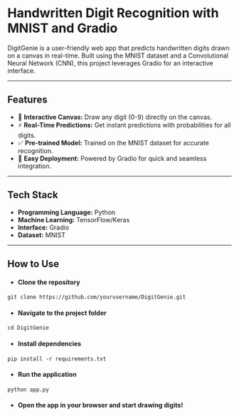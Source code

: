 
# Handwritten Digit Recognition with MNIST and Gradio

DigitGenie is a user-friendly web app that predicts handwritten digits drawn on a canvas in real-time. Built using the MNIST dataset and a Convolutional Neural Network (CNN), this project leverages Gradio for an interactive interface.

----

## Features

+ 🎨 **Interactive Canvas:**  Draw any digit (0-9) directly on the canvas.
+ ⚡ **Real-Time Predictions:**  Get instant predictions with probabilities for all digits.
+ ✅ **Pre-trained Model:**  Trained on the MNIST dataset for accurate recognition.
+ 🚀 **Easy Deployment:**  Powered by Gradio for quick and seamless integration.

---

## Tech Stack
+ **Programming Language:**  Python
+ **Machine Learning:**  TensorFlow/Keras
+ **Interface:** Gradio
+ **Dataset:** MNIST

--- 

## How to Use
+ #### Clone the repository
```
git clone https://github.com/yourusername/DigitGenie.git
```
+ #### Navigate to the project folder
```
cd DigitGenie
```
+ #### Install dependencies
```
pip install -r requirements.txt
```
+ #### Run the application
```
python app.py
```
+ #### Open the app in your browser and start drawing digits!
